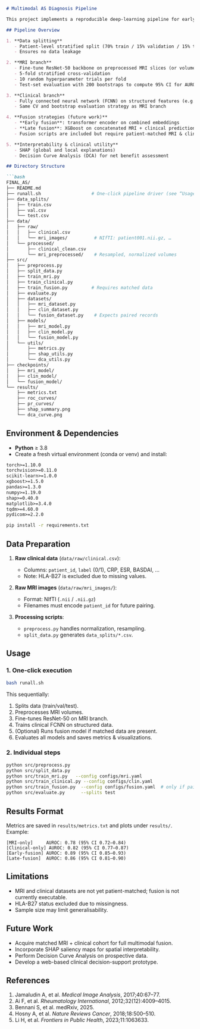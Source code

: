 ````markdown
# Multimodal AS Diagnosis Pipeline

This project implements a reproducible deep-learning pipeline for early detection and treatment-response prediction in axial spondyloarthritis (axSpA), including ankylosing spondylitis (AS). Models are developed separately for sacroiliac‐joint MRI and clinical features; multimodal fusion is planned once matched data are available.

## Pipeline Overview

1. **Data splitting**  
   - Patient-level stratified split (70% train / 15% validation / 15% test)  
   - Ensures no data leakage  

2. **MRI branch**  
   - Fine-tune ResNet-50 backbone on preprocessed MRI slices (or volumes)  
   - 5-fold stratified cross-validation  
   - 10 random hyperparameter trials per fold  
   - Test-set evaluation with 200 bootstraps to compute 95% CI for AUROC, AUPRC, Brier score  

3. **Clinical branch**  
   - Fully connected neural network (FCNN) on structured features (e.g. CRP, ESR, BASDAI)  
   - Same CV and bootstrap evaluation strategy as MRI branch  

4. **Fusion strategies (future work)**  
   - **Early fusion**: transformer encoder on combined embeddings  
   - **Late fusion**: XGBoost on concatenated MRI + clinical predictions  
   - Fusion scripts are included but require patient-matched MRI & clinical data  

5. **Interpretability & clinical utility**  
   - SHAP (global and local explanations)  
   - Decision Curve Analysis (DCA) for net benefit assessment  

## Directory Structure

```bash
FINAL_AS/
├── README.md
├── runall.sh                   # One-click pipeline driver (see “Usage”)
├── data_splits/
│   ├── train.csv
│   ├── val.csv
│   └── test.csv
├── data/
│   ├── raw/
│   │   ├── clinical.csv
│   │   └── mri_images/          # NIfTI: patient001.nii.gz, …
│   └── processed/
│       ├── clinical_clean.csv
│       └── mri_preprocessed/    # Resampled, normalized volumes
├── src/
│   ├── preprocess.py
│   ├── split_data.py
│   ├── train_mri.py
│   ├── train_clinical.py
│   ├── train_fusion.py         # Requires matched data
│   ├── evaluate.py
│   ├── datasets/
│   │   ├── mri_dataset.py
│   │   ├── clin_dataset.py
│   │   └── fusion_dataset.py    # Expects paired records
│   ├── models/
│   │   ├── mri_model.py
│   │   ├── clin_model.py
│   │   └── fusion_model.py
│   └── utils/
│       ├── metrics.py
│       ├── shap_utils.py
│       └── dca_utils.py
├── checkpoints/
│   ├── mri_model/
│   ├── clin_model/
│   └── fusion_model/
└── results/
    ├── metrics.txt
    ├── roc_curves/
    ├── pr_curves/
    ├── shap_summary.png
    └── dca_curve.png
````

## Environment & Dependencies

* **Python** ≥ 3.8
* Create a fresh virtual environment (conda or venv) and install:

```txt
torch>=1.10.0
torchvision>=0.11.0
scikit-learn>=1.0.0
xgboost>=1.5.0
pandas>=1.3.0
numpy>=1.19.0
shap>=0.40.0
matplotlib>=3.4.0
tqdm>=4.60.0
pydicom>=2.2.0
```

```bash
pip install -r requirements.txt
```

## Data Preparation

1. **Raw clinical data** (`data/raw/clinical.csv`):

   * Columns: `patient_id`, `label` (0/1), CRP, ESR, BASDAI, …
   * Note: HLA-B27 is excluded due to missing values.

2. **Raw MRI images** (`data/raw/mri_images/`):

   * Format: NIfTI (`.nii` / `.nii.gz`)
   * Filenames must encode `patient_id` for future pairing.

3. **Processing scripts**:

   * `preprocess.py` handles normalization, resampling.
   * `split_data.py` generates `data_splits/*.csv`.

## Usage

### 1. One-click execution

```bash
bash runall.sh
```

This sequentially:

1. Splits data (train/val/test).
2. Preprocesses MRI volumes.
3. Fine-tunes ResNet-50 on MRI branch.
4. Trains clinical FCNN on structured data.
5. (Optional) Runs fusion model if matched data are present.
6. Evaluates all models and saves metrics & visualizations.

### 2. Individual steps

```bash
python src/preprocess.py
python src/split_data.py
python src/train_mri.py   --config configs/mri.yaml
python src/train_clinical.py --config configs/clin.yaml
python src/train_fusion.py  --config configs/fusion.yaml  # only if paired data
python src/evaluate.py      --splits test
```

## Results Format

Metrics are saved in `results/metrics.txt` and plots under `results/`. Example:

```
[MRI-only]     AUROC: 0.78 (95% CI 0.72–0.84)
[Clinical-only] AUROC: 0.82 (95% CI 0.77–0.87)
[Early-fusion] AUROC: 0.89 (95% CI 0.85–0.93)
[Late-fusion]  AUROC: 0.86 (95% CI 0.81–0.90)
```

## Limitations

* MRI and clinical datasets are not yet patient-matched; fusion is not currently executable.
* HLA-B27 status excluded due to missingness.
* Sample size may limit generalisability.

## Future Work

* Acquire matched MRI + clinical cohort for full multimodal fusion.
* Incorporate SHAP saliency maps for spatial interpretability.
* Perform Decision Curve Analysis on prospective data.
* Develop a web-based clinical decision-support prototype.

## References

1. Jamaludin A, et al. *Medical Image Analysis*, 2017;40:67–77.
2. Ai F, et al. *Rheumatology International*, 2012;32(12):4009–4015.
3. Bennani S, et al. medRxiv, 2025.
4. Hosny A, et al. *Nature Reviews Cancer*, 2018;18:500–510.
5. Li H, et al. *Frontiers in Public Health*, 2023;11:1063633.


```
